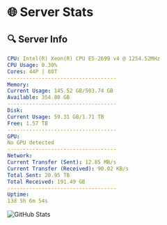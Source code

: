 # 🌐 Server Stats
## 🔍 Server Info
```yaml
CPU: Intel(R) Xeon(R) CPU E5-2699 v4 @ 1254.52MHz
CPU Usage: 0.30%
Cores: 44P | 88T
-----------------------------------
Memory:
Current Usage: 145.52 GB/503.74 GB
Available: 354.80 GB
-----------------------------------
Disk:
Current Usage: 59.31 GB/1.71 TB
Free: 1.57 TB
-----------------------------------
GPU:
No GPU detected
-----------------------------------
Network:
Current Transfer (Sent): 12.85 MB/s
Current Transfer (Received): 90.02 KB/s
Total Sent: 20.95 TB
Total Received: 191.49 GB
-----------------------------------
Uptime:
13d 5h 6m 54s
```
![GitHub Stats](https://img.shields.io/badge/Updated-2025-03-21_02:29:43-blue)